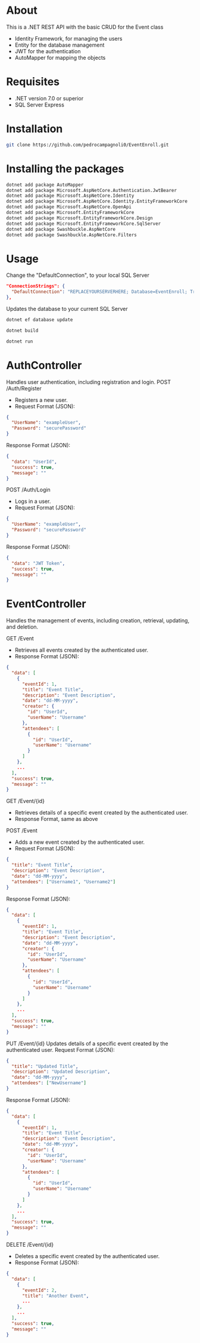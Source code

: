 # About
This is a .NET REST API with the basic CRUD for the Event class
- Identity Framework, for managing the users
- Entity for the database management
- JWT for the authentication
- AutoMapper for mapping the objects

# Requisites
- .NET version 7.0 or superior
- SQL Server Express

# Installation
```bash
git clone https://github.com/pedrocampagnoli0/EventEnroll.git
```
# Installing the packages
```bash
dotnet add package AutoMapper
dotnet add package Microsoft.AspNetCore.Authentication.JwtBearer
dotnet add package Microsoft.AspNetCore.Identity
dotnet add package Microsoft.AspNetCore.Identity.EntityFrameworkCore
dotnet add package Microsoft.AspNetCore.OpenApi
dotnet add package Microsoft.EntityFrameworkCore
dotnet add package Microsoft.EntityFrameworkCore.Design
dotnet add package Microsoft.EntityFrameworkCore.SqlServer
dotnet add package Swashbuckle.AspNetCore
dotnet add package Swashbuckle.AspNetCore.Filters
```

# Usage
Change the "DefaultConnection", to your local SQL Server
```json
"ConnectionStrings": {
  "DefaultConnection": "REPLACEYOURSERVERHERE; Database=EventEnroll; Trusted_Connection=true; TrustServerCertificate=true;"
},
```
Updates the database to your current SQL Server
```bash
dotnet ef database update
```
```bash
dotnet build
```
```bash
dotnet run
```

# AuthController

Handles user authentication, including registration and login.
POST /Auth/Register

- Registers a new user.
- Request Format (JSON):
```json
{
  "UserName": "exampleUser",
  "Password": "securePassword"
}
```
Response Format (JSON):
```json
{
  "data": "UserId",
  "success": true,
  "message": ""
}
```
POST /Auth/Login
- Logs in a user.
- Request Format (JSON):
```json
{
  "UserName": "exampleUser",
  "Password": "securePassword"
}
```
Response Format (JSON):
```json
{
  "data": "JWT Token",
  "success": true,
  "message": ""
}
```

# EventController
Handles the management of events, including creation, retrieval, updating, and deletion.

GET /Event
- Retrieves all events created by the authenticated user.
- Response Format (JSON):
```json
{
  "data": [
    {
      "eventId": 1,
      "title": "Event Title",
      "description": "Event Description",
      "date": "dd-MM-yyyy",
      "creator": {
        "id": "UserId",
        "userName": "Username"
      },
      "attendees": [
        {
          "id": "UserId",
          "userName": "Username"
        }
      ]
    },
    ...
  ],
  "success": true,
  "message": ""
}
```
GET /Event/{id}
- Retrieves details of a specific event created by the authenticated user.
- Response Format, same as above

POST /Event
- Adds a new event created by the authenticated user.
- Request Format (JSON):
```json
{
  "title": "Event Title",
  "description": "Event Description",
  "date": "dd-MM-yyyy",
  "attendees": ["Username1", "Username2"]
}
```
Response Format (JSON):
```json
{
  "data": [
    {
      "eventId": 1,
      "title": "Event Title",
      "description": "Event Description",
      "date": "dd-MM-yyyy",
      "creator": {
        "id": "UserId",
        "userName": "Username"
      },
      "attendees": [
        {
          "id": "UserId",
          "userName": "Username"
        }
      ]
    },
    ...
  ],
  "success": true,
  "message": ""
}
```
PUT /Event/{id}
Updates details of a specific event created by the authenticated user.
Request Format (JSON):
```json
{
  "title": "Updated Title",
  "description": "Updated Description",
  "date": "dd-MM-yyyy",
  "attendees": ["NewUsername"]
}
```
Response Format (JSON):
```json
{
  "data": [
    {
      "eventId": 1,
      "title": "Event Title",
      "description": "Event Description",
      "date": "dd-MM-yyyy",
      "creator": {
        "id": "UserId",
        "userName": "Username"
      },
      "attendees": [
        {
          "id": "UserId",
          "userName": "Username"
        }
      ]
    },
    ...
  ],
  "success": true,
  "message": ""
}
```
DELETE /Event/{id}
- Deletes a specific event created by the authenticated user.
- Response Format (JSON):
```json
{
  "data": [
    {
      "eventId": 2,
      "title": "Another Event",
      ...
    },
    ...
  ],
  "success": true,
  "message": ""
}
```



